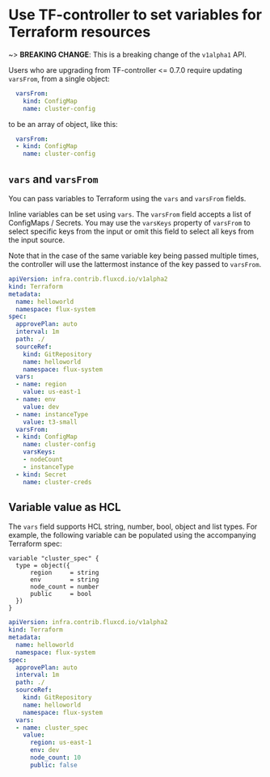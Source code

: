 # Use TF-controller to set variables for Terraform resources

~> **BREAKING CHANGE**: This is a breaking change of the `v1alpha1` API.

Users who are upgrading from TF-controller <= 0.7.0 require updating `varsFrom`,
from a single object:

```yaml hl_lines="2"
  varsFrom:
    kind: ConfigMap
    name: cluster-config
```

to be an array of object, like this:

```yaml hl_lines="2"
  varsFrom:
  - kind: ConfigMap
    name: cluster-config
```

## `vars` and `varsFrom`

You can pass variables to Terraform using the `vars` and `varsFrom` fields.

Inline variables can be set using `vars`. The `varsFrom` field accepts a list of ConfigMaps / Secrets.
You may use the `varsKeys` property of `varsFrom` to select specific keys from the input or omit this field
to select all keys from the input source.

Note that in the case of the same variable key being passed multiple times, the controller will use
the lattermost instance of the key passed to `varsFrom`.

```yaml hl_lines="15-20 22-28"
apiVersion: infra.contrib.fluxcd.io/v1alpha2
kind: Terraform
metadata:
  name: helloworld
  namespace: flux-system
spec:
  approvePlan: auto
  interval: 1m
  path: ./
  sourceRef:
    kind: GitRepository
    name: helloworld
    namespace: flux-system
  vars:
  - name: region
    value: us-east-1
  - name: env
    value: dev
  - name: instanceType
    value: t3-small
  varsFrom:
  - kind: ConfigMap
    name: cluster-config
    varsKeys:
    - nodeCount
    - instanceType
  - kind: Secret
    name: cluster-creds
```

## Variable value as HCL

The `vars` field supports HCL string, number, bool, object and list types. For example, the following variable can be populated using the accompanying Terraform spec:

```hcl hl_lines="3-6"
variable "cluster_spec" {
  type = object({
      region     = string
      env        = string
      node_count = number
      public     = bool
  })
}
```

```yaml hl_lines="17-20"
apiVersion: infra.contrib.fluxcd.io/v1alpha2
kind: Terraform
metadata:
  name: helloworld
  namespace: flux-system
spec:
  approvePlan: auto
  interval: 1m
  path: ./
  sourceRef:
    kind: GitRepository
    name: helloworld
    namespace: flux-system
  vars:
  - name: cluster_spec
    value:
      region: us-east-1
      env: dev
      node_count: 10
      public: false
```
